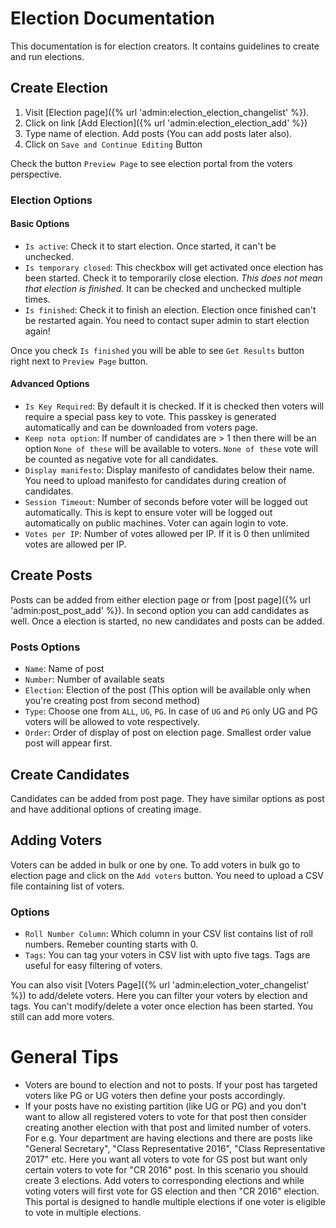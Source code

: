Election Documentation
======================

This documentation is for election creators. It contains guidelines to create and run elections.

Create Election
---------------

1. Visit [Election page]({% url 'admin:election_election_changelist' %}).
2. Click on link [Add Election]({% url 'admin:election_election_add' %})
3. Type name of election. Add posts (You can add posts later also).
4. Click on `Save and Continue Editing` Button

Check the button `Preview Page` to see election portal from the voters perspective.

### Election Options
#### Basic Options
- `Is active`: Check it to start election. Once started, it can't be unchecked. 
- `Is temporary closed`: This checkbox will get activated once election has been started. Check it to temporarily close
election. _This does not mean that election is finished._ It can be checked and unchecked multiple times.
- `Is finished`: Check it to finish an election. Election once finished can't be restarted again. You need to contact 
super admin to start election again!

Once you check `Is finished` you will be able to see `Get Results` button right next to `Preview Page` button.

#### Advanced Options
- `Is Key Required`: By default it is checked. If it is checked then voters will require a special pass key to vote. 
This passkey is generated automatically and can be downloaded from voters page.
- `Keep nota option`: If number of candidates are > 1 then there will be an option `None of these` will be available to
voters. `None of these` vote will be counted as negative vote for all candidates.
- `Display manifesto`: Display manifesto of candidates below their name. You need to upload manifesto for candidates 
during creation of candidates. 
- `Session Timeout`: Number of seconds before voter will be logged out automatically. This is kept to ensure voter will 
be logged out automatically on public machines. Voter can again login to vote.
- `Votes per IP`: Number of votes allowed per IP. If it is 0 then unlimited votes are allowed per IP. 


Create Posts
------------
Posts can be added from either election page or from [post page]({% url 'admin:post_post_add' %}). In second option you 
can add candidates as well. Once a election is started, no new candidates and posts can be added.

### Posts Options
- `Name`: Name of post
- `Number`: Number of available seats
- `Election`: Election of the post (This option will be available only when you're creating post from second method)
- `Type`: Choose one from `ALL`, `UG`, `PG`. In case of `UG` and `PG` only UG and PG voters will be allowed to vote 
respectively.
- `Order`: Order of display of post on election page. Smallest order value post will appear first.


Create Candidates
-----------------

Candidates can be added from post page. They have similar options as post and have additional options of creating image.


Adding Voters
-------------

Voters can be added in bulk or one by one. To add voters in bulk go to election page and click on the `Add voters`
button. You need to upload a CSV file containing list of voters. 

### Options
- `Roll Number Column`: Which column in your CSV list contains list of roll numbers. Remeber counting starts with 0.
- `Tags`: You can tag your voters in CSV list with upto five tags. Tags are useful for easy filtering of voters. 


You can also visit [Voters Page]({% url 'admin:election_voter_changelist' %}) to add/delete voters. Here you can filter your
voters by election and tags. You can't modify/delete a voter once election has been started. You still can add more
voters.


General Tips
============
- Voters are bound to election and not to posts. If your post has targeted voters like PG or UG voters then define 
your posts accordingly. 
- If your posts have no existing partition (like UG or PG) and you don't want to allow all registered voters to vote for
that post then consider creating another election with that post and limited number of voters.  
For e.g. Your department are having elections and there are posts like "General Secretary", "Class Representative 2016",
 "Class Representative 2017" etc. Here you want all voters to vote for GS post but want only certain voters to vote for 
 "CR 2016" post. In this scenario you should create 3 elections. Add voters to corresponding elections and while voting 
 voters will first vote for GS election and then "CR 2016" election. This portal is designed to handle multiple 
 elections if one voter is eligible to vote in multiple elections.